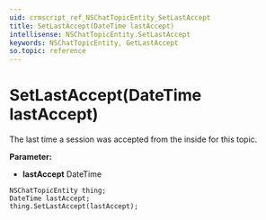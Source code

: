 ```yaml
---
uid: crmscript_ref_NSChatTopicEntity_SetLastAccept
title: SetLastAccept(DateTime lastAccept)
intellisense: NSChatTopicEntity.SetLastAccept
keywords: NSChatTopicEntity, GetLastAccept
so.topic: reference
---
```


# SetLastAccept(DateTime lastAccept)

The last time a session was accepted from the inside for this topic.

**Parameter:** 
 - **lastAccept** DateTime

```crmscript
NSChatTopicEntity thing;
DateTime lastAccept;
thing.SetLastAccept(lastAccept);
```

